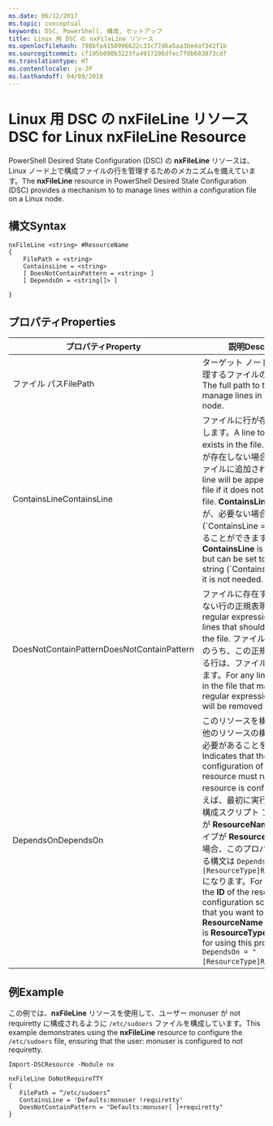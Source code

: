 ```yaml
---
ms.date: 06/12/2017
ms.topic: conceptual
keywords: DSC, PowerShell, 構成, セットアップ
title: Linux 用 DSC の nxFileLine リソース
ms.openlocfilehash: 798bfa4150996622c33c77d6a5aa3be4af342f1b
ms.sourcegitcommit: cf195b090b3223fa4917206dfec7f0b603873cdf
ms.translationtype: HT
ms.contentlocale: ja-JP
ms.lasthandoff: 04/09/2018
---
```

# <a name="dsc-for-linux-nxfileline-resource"></a><span data-ttu-id="3d971-103">Linux 用 DSC の nxFileLine リソース</span><span class="sxs-lookup"><span data-stu-id="3d971-103">DSC for Linux nxFileLine Resource</span></span>

<span data-ttu-id="3d971-104">PowerShell Desired State Configuration (DSC) の **nxFileLine** リソースは、Linux ノード上で構成ファイルの行を管理するためのメカニズムを備えています。</span><span class="sxs-lookup"><span data-stu-id="3d971-104">The **nxFileLine** resource in PowerShell Desired State Configuration (DSC) provides a mechanism to to manage lines within a configuration file on a Linux node.</span></span>

## <a name="syntax"></a><span data-ttu-id="3d971-105">構文</span><span class="sxs-lookup"><span data-stu-id="3d971-105">Syntax</span></span>

```
nxFileLine <string> #ResourceName
{
    FilePath = <string>
    ContainsLine = <string>
    [ DoesNotContainPattern = <string> ]
    [ DependsOn = <string[]> ]

}
```

## <a name="properties"></a><span data-ttu-id="3d971-106">プロパティ</span><span class="sxs-lookup"><span data-stu-id="3d971-106">Properties</span></span>

|  <span data-ttu-id="3d971-107">プロパティ</span><span class="sxs-lookup"><span data-stu-id="3d971-107">Property</span></span> |  <span data-ttu-id="3d971-108">説明</span><span class="sxs-lookup"><span data-stu-id="3d971-108">Description</span></span> |
|---|---|
| <span data-ttu-id="3d971-109">ファイル パス</span><span class="sxs-lookup"><span data-stu-id="3d971-109">FilePath</span></span>| <span data-ttu-id="3d971-110">ターゲット ノード上の行を管理するファイルの完全パス。</span><span class="sxs-lookup"><span data-stu-id="3d971-110">The full path to the file to manage lines in on the target node.</span></span>|
| <span data-ttu-id="3d971-111">ContainsLine</span><span class="sxs-lookup"><span data-stu-id="3d971-111">ContainsLine</span></span>| <span data-ttu-id="3d971-112">ファイルに行が存在するようにします。</span><span class="sxs-lookup"><span data-stu-id="3d971-112">A line to ensure exists in the file.</span></span> <span data-ttu-id="3d971-113">ファイルに行が存在しない場合、この行がファイルに追加されます。</span><span class="sxs-lookup"><span data-stu-id="3d971-113">This line will be appended to the file if it does not exist in the file.</span></span> <span data-ttu-id="3d971-114">**ContainsLine** は必須ですが、必要ない場合は空の文字列 (\`ContainsLine = ‘’\`\`) に設定することができます。</span><span class="sxs-lookup"><span data-stu-id="3d971-114">**ContainsLine** is mandatory, but can be set to an empty string (\`ContainsLine = ‘’\`\`) if it is not needed.</span></span>|
| <span data-ttu-id="3d971-115">DoesNotContainPattern</span><span class="sxs-lookup"><span data-stu-id="3d971-115">DoesNotContainPattern</span></span>| <span data-ttu-id="3d971-116">ファイルに存在することができない行の正規表現パターン。</span><span class="sxs-lookup"><span data-stu-id="3d971-116">A regular expression pattern for lines that should not exist in the file.</span></span> <span data-ttu-id="3d971-117">ファイルに存在する行のうち、この正規表現に一致する行は、ファイルから削除されます。</span><span class="sxs-lookup"><span data-stu-id="3d971-117">For any lines that exist in the file that match this regular expression, the line will be removed from the file.</span></span>|
| <span data-ttu-id="3d971-118">DependsOn</span><span class="sxs-lookup"><span data-stu-id="3d971-118">DependsOn</span></span> | <span data-ttu-id="3d971-119">このリソースを構成する前に、他のリソースの構成を実行する必要があることを示します。</span><span class="sxs-lookup"><span data-stu-id="3d971-119">Indicates that the configuration of another resource must run before this resource is configured.</span></span> <span data-ttu-id="3d971-120">たとえば、最初に実行するリソース構成スクリプト ブロックの **ID** が **ResourceName** で、そのタイプが **ResourceType** である場合、このプロパティを使用する構文は `DependsOn = "[ResourceType]ResourceName"` になります。</span><span class="sxs-lookup"><span data-stu-id="3d971-120">For example, if the **ID** of the resource configuration script block that you want to run first is **ResourceName** and its type is **ResourceType**, the syntax for using this property is `DependsOn = "[ResourceType]ResourceName"`.</span></span>|

## <a name="example"></a><span data-ttu-id="3d971-121">例</span><span class="sxs-lookup"><span data-stu-id="3d971-121">Example</span></span>

<span data-ttu-id="3d971-122">この例では、**nxFileLine** リソースを使用して、ユーザー monuser が not requiretty に構成されるように `/etc/sudoers` ファイルを構成しています。</span><span class="sxs-lookup"><span data-stu-id="3d971-122">This example demonstrates using the **nxFileLine** resource to configure the `/etc/sudoers` file, ensuring that the user: monuser is configured to not requiretty.</span></span>

```
Import-DSCResource -Module nx

nxFileLine DoNotRequireTTY
{
   FilePath = “/etc/sudoers”
   ContainsLine = 'Defaults:monuser !requiretty'
   DoesNotContainPattern = "Defaults:monuser[ ]+requiretty"
}
```